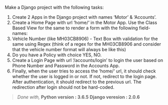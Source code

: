 Make a Django project with the following tasks:
1. Create 2 Apps in the Django project with names ‘Motor’ & ‘Accounts’.
2. Create a Home Page with url ‘home/‘ in the Motor App. Use the Class Based View for the
same to render a form with the following field-names:
1. Vehicle Number (like MH03CB8906) - Text Box with validation for the same using
Regex (think of a regex for the MH03CB8906 and consider that the vehicle number
format will always be like this)
2. Do you have a Policy with choice YES, NO.
3. Create a Login Page with url ‘/accounts/login’ to login the user based on Phone Number
and Password in the Accounts App.
4. Finally, when the user tries to access the ‘home/‘ url, it should check whether the user is
logged in or not. If not, redirect to the login page. After authentication, it should redirect to
the previous url. The redirection after login should not be hard-coded.

>_Done with,_
>**Python version :  3.6.5**
>**Django veresion : 2.0.6**
